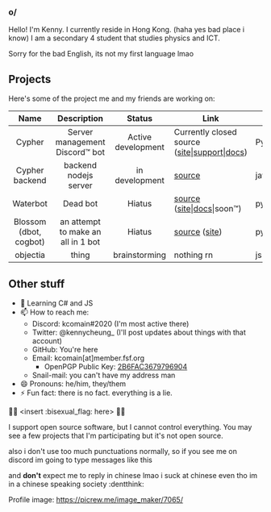 ### o/
Hello! I'm Kenny. I currently reside in Hong Kong. (haha yes bad place i know) I am a secondary 4 student that studies physics and ICT.

Sorry for the bad English, its not my first language lmao

## Projects
Here's some of the project me and my friends are working on:

| Name | Description | Status|Link|Lang|
|:----:|:-----------:|:-----:|----|----|
|Cypher|Server management Discord:tm: bot|Active development|Currently closed source ([site](https://cypherbot.github.io/site)\|[support](https://discord.gg/JxUMeHq)\|[docs](https://cypherbot.github.io/docs/))|Python|
|Cypher backend|backend nodejs server|in development|[source](https://github.com/tempus-dev/cypher-sitejs)|javascript|
|Waterbot|Dead bot|Hiatus|[source](https://github.com/waterbotdev/waterbot) ([site](https://waterbotdev.github.io)\|[docs](https://waterbotdev.github.io/docs)\|soon:tm:)|python|
|Blossom (dbot, cogbot)|an attempt to make an all in 1 bot|Hiatus|[source](https://github.com/kcomain/dbot) ([site](https://kcomain.github.io/dbot))|python|
|objectia|thing|brainstorming|nothing rn|js|

## Other stuff
- 🌱 Learning C# and JS
- 📫 How to reach me: 
  - Discord: kcomain#2020  (I'm most active there)
  - Twitter: @kennycheung_  (I'll post updates about things with that account)
  - GitHub: You're here
  - Email: kcomain[at]member.fsf.org
    - OpenPGP Public Key: [2B6FAC3679796904](https://raw.githubusercontent.com/kcomain/kcomain/master/id_rsa.pub)
  - Snail-mail: you can't have my address man
- 😄 Pronouns: he/him, they/them
- ⚡ Fun fact: there is no fact. everything is a lie.

:rainbow_flag: \<insert :bisexual_flag: here\> :rainbow_flag:

I support open source software, but I cannot control everything. You may see a few projects that I'm participating but it's not open source.

also i don't use too much punctuations normally, so if you see me on discord im going to type messages like this

and **don't** expect me to reply in chinese lmao i suck at chinese even tho im in a chinese speaking society :dentthink:

Profile image: https://picrew.me/image_maker/7065/
